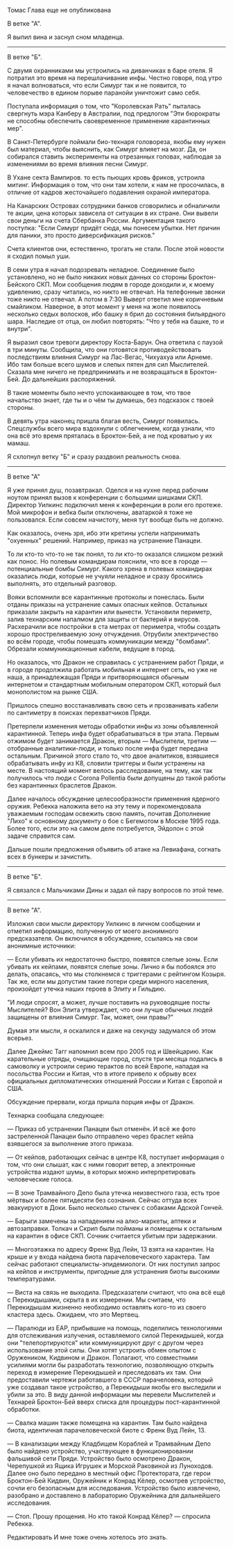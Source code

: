 
Томас
Глава еще не опубликована

В ветке "А".

Я выпил вина и заснул сном младенца.

* * *

В ветке "Б".

С двумя охранниками мы устроились на диванчиках в баре отеля. Я потратил это время на перешлачивание инфы. Честно говоря, под утро я начал волноваться, что если Симург так и не появится, то человечество в едином порыве паранойи уничтожит само себя.

Поступала информация о том, что "Королевская Рать" пыталась свергнуть мэра Канберу в Австралии, под предлогом "Эти бюрократы не способны обеспечить своевременное применение карантинных мер".

В Санкт-Петербурге поймали био-технаря головореза, якобы ему нужен был материал, чтобы выяснить, как Симург влияет на мозг. Да, он собирался ставить эксперименты на отрезанных головах, наблюдая за изменениями во время влияния песни Симург.

В Ухане секта Вампиров. то есть пьющих кровь фриков, устроила митинг. Информация о том, что они там хотели, к нам не просочилась, в отличие от кадров жесточайшего подавления охраной императора.

На Канарских Островах сотрудники банков сговорились и обналичили те акции, цена которых зависела от ситуации в их стране. Они вывели свои деньги на счета Сбербанка России. Аргументация такого поступка: "Если Симург придёт сюда, мы понесем убытки. Нет причин для паники, это просто диверсификация рисков."

Счета клиентов они, естественно, трогать не стали. После этой новости я сходил помыл уши.

В семи утра я начал подозревать неладное. Соединение было установлено, но не было никаких новых данных со стороны Броктон-Бейского СКП. Мои сообщения людям в городе доходили и, к моему удивлению, сразу читались, но никто не отвечал. На телефонные звонки тоже никто не отвечал. А потом в 7:30 Выверт ответил мне коричневым смайликом. Наверное, в этот момент у меня на жопе появилось несколько седых волосков, ибо башку я брил до состояния бильярдного шара. Наследие от отца, он любил повторять: "Что у тебя на башке, то и внутри".

Я выразил свои тревоги директору Коста-Барун. Она ответила с паузой в три минуты. Сообщила, что они готовятся противодействовать последствиям влияния Симург на Лас-Вегас, Чихуахуа или Арнеме. Ибо там больше всего шумов и слепых пятен для сил Мыслителей. Сказала мне ничего не предпринимать и не возвращаться в Броктон-Бей. До дальнейших распоряжений.

В такие моменты было нечто успокаивающее в том, что твое начальство знает, где ты и о чём ты думаешь, без подсказок с твоей стороны.

В девять утра наконец пришла благая весть, Симург появилась. Спецслужбы всего мира вздохнули с облегчением, когда узнали, что она всё это время пряталась в Броктон-Бей, а не под кроватью у их мамаш.

Я схлопнул ветку "Б" и сразу раздвоил реальность снова.

* * *

В ветке "А"

Я уже принял душ, позавтракал. Оделся и на кухне перед рабочим ноутом принял вызов к конференции с большими шишками СКП. Директор Уилкинс подключил меня к конференции в роли его протеже. Мой микрофон и вебка были отключены, аватаркой я тоже не пользовался. Если совсем начистоту, меня тут вообще быть не должно.

Как оказалось, очень зря, ибо эти кретины успели напринимать "охуенных" решений. Например, приказ на устранение Панацеи.

То ли кто-то что-то не так понял, то ли кто-то оказался слишком резкий как понос. Но полевым командирам пояснили, что все в городе — потенциальные бомбы Симург. Какого хрена в полевых командирах оказались люди, которые не учуяли неладное и сразу бросились выполнять, это отдельный разговор.

Вояки вспомнили все карантинные протоколы и понеслась. Были отданы приказы на устранение самых опасных кейпов. Остальных приказали закрыть на карантин или вынести. Установили периметр, залив технарским напалмом для защиты от бактерий и вирусов. Расхерачили все постройки в ста метрах от периметра, чтобы создать хорошо простреливаемую зону отчуждения. Отрубили электричество во всём городе, чтобы помешать коммуникации между "бомбами". Обрезали коммуникационные кабели, ведущие в город.

Но оказалось, что Дракон не справилась с устранением работ Пряди, и в городе продолжила работать мобильная и интернет сеть, но уже не наша, а принадлежащая Пряди и притворяющаяся обычным интернетом и стандартным мобильным оператором СКП, который был монополистом на рынке США.

Пришлось спешно восстанавливать свою сеть и прозванивать кабели по сантиметру в поисках перехватчиков Пряди.

Претерпели изменения методы обработки инфы из зоны объявленной карантинной. Теперь инфа будет обрабатываться в три этапа. Первым отжимом будет занимается Дракон, вторым — Мыслители, третим — отобранные аналитики-люди, и только после инфа будет передана остальным. Причиной этого стало то, что двое аналитиков, взявшиеся обрабатывать инфу из К8, словили триггеры и были устранены на месте. В настоящий момент велось расследование, на тему, как так получилось что люди с Corona Pollentia были допущены до такой работы без карантинных браслетов Дракон.

Далее началось обсуждение целесообразности применения ядерного оружия. Ребекка наложила вето на эту тему и порекомендовала уважаемым господам освежить свою память, почитав Дополнение "Лихо" к основному документу о бое с Бегемотом в Москве 1995 года. Более того, если это на самом деле потребуется, Эйдолон с этой задаче справится сам.

Дальше пошли предложения объявить об атаке на Левиафана, согнать всех в бункеры и зачистить.

* * *

В ветке "Б".

Я связался с Мальчиками Дины и задал ей пару вопросов по этой теме.

* * *

В ветке "А".

Изложил свои мысли директору Уилкинс в личном сообщении и отметил информацию, полученную от моего анонимного предсказателя. Он включился в обсуждение, ссылаясь на свои анонимные источники:

— Если убивать их недостаточно быстро, появятся слепые зоны. Если убивать их кейпами, появятся слепые зоны. Лично я бы побоялся это делать, опасаясь, что мы столкнемся с триггерами с рейтингом Козыря. Так же, если мы допустим такие потери среди мирного населения, произойдет утечка наших героев в Элиту и Гильдию.

"И люди спросят, а может, лучше поставить на руководящие посты Мыслителей? Вон Элита утверждает, что они лучше обычных людей защищены от влияния Симург. Так, может, они правы?"

Думая эти мысли, я оскалился и даже на секунду задумался об этом всерьез.

Далее Джеймс Тагг напомнил всем про 2005 год и Швейцарию. Как карательные отряды, очищающие город, спустя три месяца подались в самоволку и устроили серию терактов по всей Европе, нападая на посольства России и Китая, что в итоге привело к обрыву всех официальных дипломатических отношений России и Китая с Европой и США.

Обсуждение прервали, когда пришла порция инфы от Дракон.

Технарка сообщала следующее:

— Приказ об устранении Панацеи был отменён. И всё же фото застреленной Панацеи было отправлено через браслет кейпа взявшегося за выполнение этого приказа.

— От кейпов, работающих сейчас в центре К8, поступает информация о том, что они слышат, как с ними говорит ветер, а электронные устройства издают шумы, в которых можно интерпретировать человеческие голоса.

— В зоне Трамвайного Депо была утечка неизвестного газа, есть трое мёртвых и более пятидесяти без сознания. Сейчас оттуда всех эвакуируют в Доки. Было несколько стычек с собаками Адской Гончей.

— Барыги замечены за нападением на алко-маркеты, аптеки и автозаправки. Толкач и Скрип были пойманы и помещены к остальным на карантин в офисе СКП. Сочник считается убитым при задержании.

— Многоэтажка по адресу Френк Вуд Лейн, 13 взята на карантин. На крыше и у входа найдена биота парачеловеческого характера. Там сейчас работают специалисты-эпидемиологи. От них поступил запрос на кейпов и инструменты, пригодные для устранения биоты высокими температурами.

— Виста на связь не выходила. Предсказатели считают, что она всё ещё с Перекидышами, скрыта в их измерении. Мы считаем, что Перекидышам жизненно необходимо оставлять кого-то из своего кластера здесь. Ожидаем, что это Мертвец.

— Паралюди из ЕАР, прибывшие на помощь, поделились технологиями для отслеживания излучения, оставляемого силой Перекидышей, когда они "телепортируются" или коммуницируют друг с другом через использование этой силы. Они хотят устроить обмен опытом с Оружеником, Кидвином и Дракон. Полагают, что совместными усилиями могли бы разработать технологию, позволяющую открыть переход в измерение Перекидышей и преследовать их там. Они предоставили чертежи работавшего в СССР парачеловека, который уже создавал такое устройство, а Перекидыши якобы его выследили и убили за это. В виду данной информации мы перевели Мыслителей и Технарей Броктон-Бей вверх списка для процедуры пост-карантинной обработки.

— Свалка машин также помещена на карантин. Там было найдена биота, идентичная парачеловеческой биоте с Френк Вуд Лейн, 13.

— В канализации между Кладбищем Кораблей и Трамвайным Депо было найдено устройство, участвующее в функционировании фальшивой сети Пряди. Устройство было осмотрено Дракон, Черепушкой из Ящика Игрушек и Морской Раковиной из Луноходов. Далее оно было передано в местный офис Протектората, где герои Броктон-Бей Кидвин, Оружейник и Конрад Кёлер, осмотрев устройство, сочли его безопасным для исследования. Устройство было извлечено, разобрано и доставлено в лабораторию Оружейника для дальнейшего исследования.

— Стоп. Прошу прощения. Но кто такой Конрад Кёлер? — спросила Ребекка.

Редактировать
И мне тоже очень хотелось это знать.